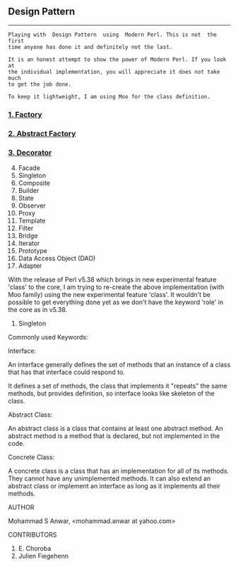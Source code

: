 ## Design Pattern
***

    Playing with  Design Pattern  using  Modern Perl. This is not  the first
    time anyone has done it and definitely not the last.

    It is an honest attempt to show the power of Modern Perl. If you look at
    the individual implementation, you will appreciate it does not take much
    to get the job done.

    To keep it lightweight, I am using Moo for the class definition.

### [1. Factory](https://github.com/manwar/Design-Patterns/tree/master/01-factory)
### [2. Abstract Factory](https://github.com/manwar/Design-Patterns/tree/master/02-abstract-factory)
### [3. Decorator](https://github.com/manwar/Design-Patterns/tree/master/03-decorator)

4. Facade
 5. Singleton
 6. Composite
 7. Builder
 8. State
 9. Observer
10. Proxy
11. Template
12. Filter
13. Bridge
14. Iterator
15. Prototype
16. Data Access Object (DAO)
17. Adapter

With the release of Perl v5.38 which brings in new experimental feature 'class' to the core, I am trying to re-create the above implementation (with Moo family) using the new experimental feature 'class'. It wouldn't be possible to get everything done yet as we don't have the keyword 'role' in the core as in v5.38.

1. Singleton

Commonly used Keywords:

Interface:

An interface generally defines the set of  methods that an instance of a
class that has that interface could respond to.

It defines  a set of methods, the class that implements it "repeats" the
same methods, but provides definition, so  interface looks like skeleton
of the class.

Abstract Class:

An abstract class is a class that  contains at least one abstract method.
An abstract method is  a method  that is declared, but not implemented in
the code.

Concrete Class:

A concrete class is a class  that  has an implementation  for all of its
methods. They cannot have any unimplemented methods. It  can also extend
an abstract class or implement an interface as long as it implements all
their methods.

AUTHOR

Mohammad S Anwar, <mohammad.anwar at yahoo.com>

CONTRIBUTORS

1. E. Choroba
2. Julien Fiegehenn
